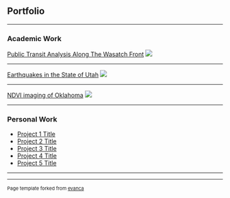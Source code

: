 ## Portfolio

---

### Academic Work

[Public Transit Analysis Along The Wasatch Front](/pdf/SFielding_GIS5253-999_Final_Project.pdf)
<img src="images/dummy_thumbnail.jpg?raw=true"/>

---
[Earthquakes in the State of Utah](/pdf/sample_presentation.pdf)
<img src="images/dummy_thumbnail.jpg?raw=true"/>

---
[NDVI imaging of Oklahoma](http://example.com/)
<img src="images/dummy_thumbnail.jpg?raw=true"/>

---

### Personal Work

- [Project 1 Title](http://example.com/)
- [Project 2 Title](http://example.com/)
- [Project 3 Title](http://example.com/)
- [Project 4 Title](http://example.com/)
- [Project 5 Title](http://example.com/)

---




---
<p style="font-size:11px">Page template forked from <a href="https://github.com/evanca/quick-portfolio">evanca</a></p>
<!-- Remove above link if you don't want to attibute -->
